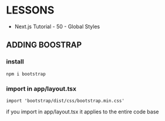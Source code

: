 # LESSONS
- Next.js Tutorial - 50 - Global Styles

## ADDING BOOSTRAP 

### install

    npm i bootstrap

### import in app/layout.tsx 

    import 'bootstrap/dist/css/bootstrap.min.css'

if you import in app/layout.tsx it applies to the entire code base
